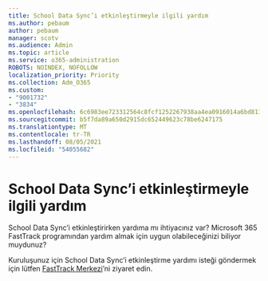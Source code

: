 ```yaml
---
title: School Data Sync’i etkinleştirmeyle ilgili yardım
ms.author: pebaum
author: pebaum
manager: scotv
ms.audience: Admin
ms.topic: article
ms.service: o365-administration
ROBOTS: NOINDEX, NOFOLLOW
localization_priority: Priority
ms.collection: Adm_O365
ms.custom:
- "9001732"
- "3834"
ms.openlocfilehash: 6c6983ee723312564c8fcf1252267938aa4ea0916014a6bd81188308f4cdb488
ms.sourcegitcommit: b5f7da89a650d2915dc652449623c78be6247175
ms.translationtype: MT
ms.contentlocale: tr-TR
ms.lasthandoff: 08/05/2021
ms.locfileid: "54055682"
---
```

# <a name="help-enabling-school-data-sync"></a>School Data Sync’i etkinleştirmeyle ilgili yardım

School Data Sync’i etkinleştirirken yardıma mı ihtiyacınız var? Microsoft 365 FastTrack programından yardım almak için uygun olabileceğinizi biliyor muydunuz?

Kuruluşunuz için School Data Sync’i etkinleştirme yardımı isteği göndermek için lütfen [FastTrack Merkezi](https://www.microsoft.com/fasttrack)’ni ziyaret edin.
